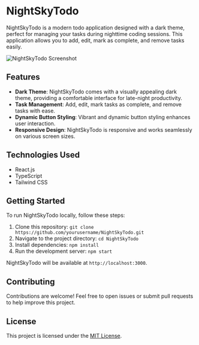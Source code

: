 # NightSkyTodo

NightSkyTodo is a modern todo application designed with a dark theme, perfect for managing your tasks during nighttime coding sessions. This application allows you to add, edit, mark as complete, and remove tasks easily.

![NightSkyTodo Screenshot](screenshot.png)

## Features

- **Dark Theme**: NightSkyTodo comes with a visually appealing dark theme, providing a comfortable interface for late-night productivity.
- **Task Management**: Add, edit, mark tasks as complete, and remove tasks with ease.
- **Dynamic Button Styling**: Vibrant and dynamic button styling enhances user interaction.
- **Responsive Design**: NightSkyTodo is responsive and works seamlessly on various screen sizes.

## Technologies Used

- React.js
- TypeScript
- Tailwind CSS

## Getting Started

To run NightSkyTodo locally, follow these steps:

1. Clone this repository: `git clone https://github.com/yourusername/NightSkyTodo.git`
2. Navigate to the project directory: `cd NightSkyTodo`
3. Install dependencies: `npm install`
4. Run the development server: `npm start`

NightSkyTodo will be available at `http://localhost:3000`.

## Contributing

Contributions are welcome! Feel free to open issues or submit pull requests to help improve this project.

## License

This project is licensed under the [MIT License](LICENSE).
